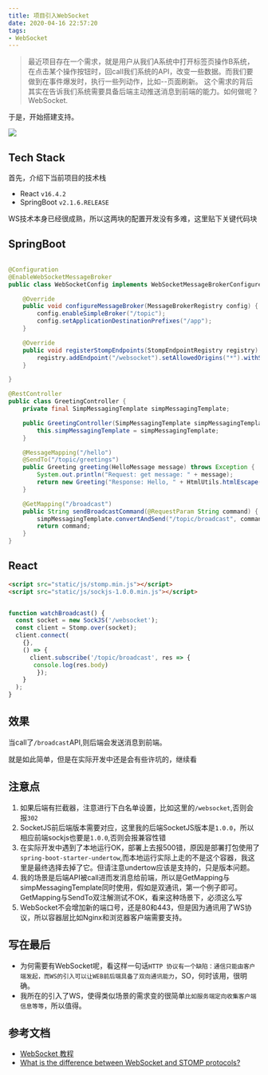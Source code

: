 ```yaml
---
title: 项目引入WebSocket
date: 2020-04-16 22:57:20
tags:
- WebSocket
---
```

> 最近项目存在一个需求，就是用户从我们A系统中打开标签页操作B系统，在点击某个操作按钮时，回call我们系统的API，改变一些数据。而我们要做到在事件爆发时，执行一些列动作，比如--页面刷新。
这个需求的背后其实在告诉我们系统需要具备后端主动推送消息到前端的能力。如何做呢？WebSocket.

于是，开始搭建支持。

![](http://static.1991421.cn/2020/2020-04-16-235427.png)

## Tech Stack

首先，介绍下当前项目的技术栈

- React `v16.4.2`
- SpringBoot `v2.1.6.RELEASE`

WS技术本身已经很成熟，所以这两块的配置开发没有多难，这里贴下关键代码块

## SpringBoot

```java

@Configuration
@EnableWebSocketMessageBroker
public class WebSocketConfig implements WebSocketMessageBrokerConfigurer {

    @Override
    public void configureMessageBroker(MessageBrokerRegistry config) {
        config.enableSimpleBroker("/topic");
        config.setApplicationDestinationPrefixes("/app");
    }

    @Override
    public void registerStompEndpoints(StompEndpointRegistry registry) {
        registry.addEndpoint("/websocket").setAllowedOrigins("*").withSockJS();
    }

}
```

```java
@RestController
public class GreetingController {
    private final SimpMessagingTemplate simpMessagingTemplate;

    public GreetingController(SimpMessagingTemplate simpMessagingTemplate) {
        this.simpMessagingTemplate = simpMessagingTemplate;
    }

    @MessageMapping("/hello")
    @SendTo("/topic/greetings")
    public Greeting greeting(HelloMessage message) throws Exception {
        System.out.println("Request: get message: " + message);
        return new Greeting("Response: Hello, " + HtmlUtils.htmlEscape(message.getName()) + "!");
    }

    @GetMapping("/broadcast")
    public String sendBroadcastCommand(@RequestParam String command) {
        simpMessagingTemplate.convertAndSend("/topic/broadcast", command);
        return command;
    }
}
```


## React

```html
<script src="static/js/stomp.min.js"></script>
<script src="static/js/sockjs-1.0.0.min.js"></script>
```


```typescript

function watchBroadcast() {
  const socket = new SockJS('/websocket');
  const client = Stomp.over(socket);
  client.connect(
    {},
    () => {
      client.subscribe('/topic/broadcast', res => {
       console.log(res.body)
        });
    }
  );
}
```

## 效果
当call了`/broadcast`API,则后端会发送消息到前端。

就是如此简单，但是在实际开发中还是会有些许坑的，继续看

## 注意点

1. 如果后端有拦截器，注意进行下白名单设置，比如这里的`/websocket`,否则会报`302`
2. SocketJS前后端版本需要对应，这里我的后端SocketJS版本是`1.0.0`，所以相应前端sockjs也要是`1.0.0`,否则会报兼容性错
3. 在实际开发中遇到了本地运行OK，部署上去报500错，原因是部署打包使用了`spring-boot-starter-undertow`,而本地运行实际上走的不是这个容器，我这里是最终选择去掉了它。但请注意undertow应该是支持的，只是版本问题。
4. 我的场景是后端API被call进而发消息给前端，所以是GetMapping与simpMessagingTemplate同时使用，假如是双通讯，第一个例子即可。GetMapping与SendTo双注解测试不OK，看来这种场景下，必须这么写
5. WebSocket不会增加新的端口号，还是80和443，但是因为通讯用了WS协议，所以容器层比如Nginx和浏览器客户端需要支持。

## 写在最后
- 为何需要有WebSocket呢，看这样一句话`HTTP 协议有一个缺陷：通信只能由客户端发起，而WS的引入可以让WEB前后端具备了双向通讯能力`，SO，何时该用，很明确。
- 我所在的引入了WS，使得类似场景的需求变的很简单`比如服务端定向收集客户端信息等等`，所以值得。


## 参考文档
- [WebSocket 教程](http://www.ruanyifeng.com/blog/2017/05/websocket.html)
- [What is the difference between WebSocket and STOMP protocols?](https://stackoverflow.com/questions/40988030/what-is-the-difference-between-websocket-and-stomp-protocols/48373153)

